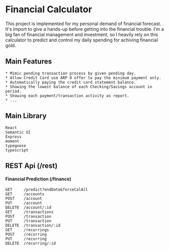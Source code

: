 # Financial Calculator
This project is implemented for my personal demand of financial forecast. It's import to give a hands-up before getting into the financial trouble. I'm a big fan of financial management and investment, so I heavily rely on this calculator to predict and control my daily spending for achiving financial gold.
## Main Features
    * Mimic pending transaction process by given pending day.
    * Allow Credit Card use ARP 0 offer to pay the minimum payment only.
    * Automatically paying the credit card statement balance.
    * Showing the lowest balance of each Checking/Savings account in period.
    * Showing each payment/transaction activity as report.
    * ...
## Main Library
    React
    Semantic UI
    Express
    moment
    typegoose
    typescript
## REST Api (/rest)
#### Financial Prediction (/finance)
    GET     /predict?endDate&forceCalAll
    GET     /accounts
    POST    /account
    PUT     /account
    DELETE  /account/:id
    GET     /transactions
    POST    /transaction
    PUT     /transaction
    DELETE  /transaction/:id
    GET     /recurrings
    POST    /recurring
    PUT     /recurring
    DELETE  /recurring/:id